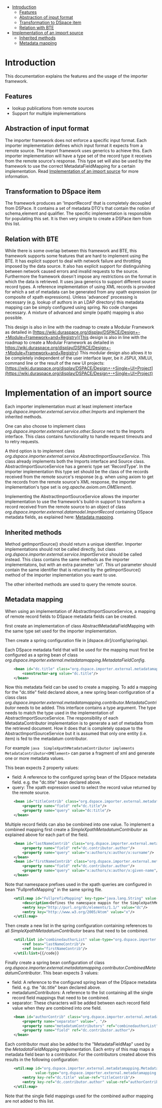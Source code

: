 - [Introduction](#Introduction)
	- [Features](#Features)
	- [Abstraction of input format](#Abstraction-input-format)
	- [Transformation to DSpace item](#transformation)
	- [Relation with BTE](#bte)
- [Implementation of an import source](#Example-implementation)
	- [Inherited methods](#Inherited-methods)
	- [Metadata mapping](#Mapping)


# Introduction <a name="Introduction"></a> #

This documentation explains the features and the usage of the importer framework. 

## Features <a name="Features"></a> ##

- lookup publications from remote sources
- Support for multiple implementations 

## Abstraction of input format <a name="Abstraction-input-format"></a> ##

The importer framework does not enforce a specific input format. Each importer implementation defines which input format it expects from a remote source.
The import framework uses generics to achieve this. Each importer implementation will have a type set of the record type it receives from the remote source's response. 
This type set will also be used by the framework to use the correct MetadataFieldMapping for a certain implementation. Read [Implementation of an import source](#Example-implementation) for more information.

## Transformation to DSpace item <a name="transformation"></a> ##

The framework produces an 'ImportRecord' that is completely decoupled from DSPace. It contains a set of metadata DTO's that contain the notion of schema,element and qualifier. The specific implementation is responsible for populating this set. It is then very simple to create a DSPace item from this list.

## Relation with BTE <a name="bte"></a> ##

While there is some overlap between this framework and BTE, this framework supports some features that are hard to implement using the BTE. It has explicit support to deal with network failure and throttling imposed by the data source. It also has explicit support for distinguishing between network caused errors and invalid requests to the source.
Furthermore the framework doesn't impose any restrictions on the format in which the data is retrieved. It uses java generics to support different source record types. A reference implementation of using XML records is provided for which a set of metadata can be generated from any xpath expression (or composite of xpath expressions). 
Unless 'advanced' processing is necessary (e.g. lookup of authors in an LDAP directory) this metadata mapping can be simply configured using spring. No code changes necessary. A mixture of advanced and simple (xpath) mapping is also possible.

This design is also in line with the roadmap to create a Modular Framework as detailed in [https://wiki.duraspace.org/display/DSPACE/Design+-+Module+Framework+and+Registry](This design is also in line with the roadmap to create a Modular Framework as detailed in https://wiki.duraspace.org/display/DSPACE/Design+-+Module+Framework+and+Registry)
This modular design also allows it to be completely independent of the user interface layer, be it JSPUI, XMLUI, command line or the result of the new UI projects: [https://wiki.duraspace.org/display/DSPACE/Design+-+Single+UI+Project](https://wiki.duraspace.org/display/DSPACE/Design+-+Single+UI+Project)

# Implementation of an import source <a name="Example-implementation"></a> #

Each importer implementation must at least implement interface *org.dspace.importer.external.service.other.Imports* and implement the inherited methods.

One can also choose to implement class *org.dspace.importer.external.service.other.Source* next to the Imports interface. This class contains functionality to handle request timeouts and to retry requests.

A third option is to implement class *org.dspace.importer.external.service.AbstractImportSourceService*. This class already implements both the Imports interface and Source class. AbstractImportSourceService has a generic type set 'RecordType'. In the importer implementation this type set should be the class of the records received from the remote source's response (e.g. when using axiom to get the records from the remote source's XML response, the importer implementation's type set is *org.apache.axiom.om.OMElement*). 

Implementing the AbstractImportSourceService allows the importer implementation to use the framework's build-in support to transform a record received from the remote source to an object of class *org.dspace.importer.external.datamodel.ImportRecord* containing DSpace metadata fields, as explained here: [Metadata mapping](#Mapping).

## Inherited methods <a name="Inherited-methods"></a> ##

Method getImportSource() should return a unique identifier. Importer implementations should not be called directly, but class *org.dspace.importer.external.service.ImportService* should be called instead. This class contains the same methods as the importer implementatons, but with an extra parameter 'url'. This url parameter should contain the same identifier that is returned by the getImportSource() method of the importer implementation you want to use.

The other inherited methods are used to query the remote source. 

## Metadata mapping <a name="Mapping"></a> ##

When using an implementation of AbstractImportSourceService, a mapping of remote record fields to DSpace metadata fields can be created. 

first create an implementation of class AbstractMetadataFieldMapping with the same type set used for the importer implementation.

Then create a spring configuration file in [dspace.dir]/config/spring/api.

Each DSpace metadata field that will be used for the mapping must first be configured as a spring bean of class *org.dspace.importer.external.metadatamapping.MetadataFieldConfig*.

```xml
	<bean id="dc.title" class="org.dspace.importer.external.metadatamapping.MetadataFieldConfig">
        <constructor-arg value="dc.title"/>
    </bean>
```

Now this metadata field can be used to create a mapping. To add a mapping for the "dc.title" field declared above, a new spring bean configuration of a class class *org.dspace.importer.external.metadatamapping.contributor.MetadataContributor* needs to be added. This interface contains a type argument. 
The type needs to match the type used in the implementation of AbstractImportSourceService.  The responsibility of each MetadataContributor implementation is to generate a set of metadata from the retrieved document. How it does that is completely opaque to the AbstractImportSourceService but it is assumed that only one entity (i.e. item)  is fed to the metadatum contributor.


For example ```java  SimpleXpathMetadatumContributor implements MetadataContributor<OMElement>``` can parse a fragment of xml and generate one or more metadata values.


This bean expects 2 property values:

- field: A reference to the configured spring bean of the DSpace metadata field. e.g. the "dc.title" bean declared above. 
- query: The xpath expression used to select the record value returned by the remote source.

```xml
    <bean id="titleContrib" class="org.dspace.importer.external.metadatamapping.contributor.SimpleXpathMetadatumContributor">
        <property name="field" ref="dc.title"/>
        <property name="query" value="dc:title"/>
    </bean>
```

Multiple record fields can also be combined into one value. To implement a combined mapping first create a *SimpleXpathMetadatumContributor* as explained above for each part of the field. 

```xml
    <bean id="lastNameContrib" class="org.dspace.importer.external.metadatamapping.contributor.SimpleXpathMetadatumContributor">
        <property name="field" ref="dc.contributor.author"/>
        <property name="query" value="x:authors/x:author/x:surname"/>
    </bean>
    <bean id="firstNameContrib" class="org.dspace.importer.external.metadatamapping.contributor.SimpleXpathMetadatumContributor">
        <property name="field" ref="dc.contributor.author"/>
        <property name="query" value="x:authors/x:author/x:given-name"/>
    </bean>
```

Note that namespace prefixes used in the xpath queries are configured in bean "FullprefixMapping" in the same spring file.

```xml
    <util:map id="FullprefixMapping" key-type="java.lang.String" value-type="java.lang.String">
        <description>Defines the namespace mappin for the SimpleXpathMetadatum contributors</description>
        <entry key="http://purl.org/dc/elements/1.1/" value="dc"/>
        <entry key="http://www.w3.org/2005/Atom" value="x"/>
    </util:map>
```

Then create a new list in the spring configuration containing references to all *SimpleXpathMetadatumContributor* beans that need to be combined.

```xml
	<util:list id="combinedauthorList" value-type="org.dspace.importer.external.metadatamapping.contributor.MetadataContributor" list-class="java.util.LinkedList">
        <ref bean="lastNameContrib"/>
        <ref bean="firstNameContrib"/>
	</util:list>{{/code}}
```

Finally create a spring bean configuration of class *org.dspace.importer.external.metadatamapping.contributor.CombinedMetadatumContributor*. This bean expects 3 values:

- field: A reference to the configured spring bean of the DSpace metadata field. e.g. the "dc.title" bean declared above. 
- metadatumContributors: A reference to the list containing all the single record field mappings that need to be combined. 
- separator: These characters will be added between each record field value when they are combined into one field. 

```xml
    <bean id="authorContrib" class="org.dspace.importer.external.metadatamapping.contributor.CombinedMetadatumContributor">
        <property name="separator" value=", "/>
        <property name="metadatumContributors" ref="combinedauthorList"/>
        <property name="field" ref="dc.contributor.author"/>
    </bean>
```

Each contributor must also be added to the "MetadataFieldMap" used by the *MetadataFieldMapping* implementation. Each entry of this map maps a metadata field bean to a contributor. For the contributors created above this results in the following configuration:

```xml
    <util:map id="org.dspace.importer.external.metadatamapping.MetadataFieldConfig"
              value-type="org.dspace.importer.external.metadatamapping.contributor.MetadataContributor">
        <entry key-ref="dc.title" value-ref="titleContrib"/>
        <entry key-ref="dc.contributor.author" value-ref="authorContrib"/>
    </util:map>
```

Note that the single field mappings used for the combined author mapping are not added to this list. 


